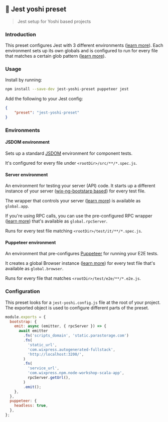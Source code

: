 ## 🤹 Jest yoshi preset

> Jest setup for Yoshi based projects

### Introduction

This preset configures Jest with 3 different environments ([learn more](https://jestjs.io/docs/en/configuration#testenvironment-string)). Each environment sets up its own globals and is configured to run for every file that matches a certain glob pattern ([learn more](https://github.com/isaacs/node-glob)).

### Usage

Install by running:

```bash
npm install --save-dev jest-yoshi-preset puppeteer jest
```

Add the following to your Jest config:

```json
{
    "preset": "jest-yoshi-preset"
}
```

### Environments

#### JSDOM environment

Sets up a standard [JSDOM](https://github.com/jsdom/jsdom) environment for component tests.

It's configured for every file under `<rootDir>/src/**/*.spec.js`.

#### Server environment

An environment for testing your server (API) code. It starts up a different instance of your server ([wix-ng-bootstarp based](https://github.com/wix-platform/wix-node-platform)) for every test file.

The wrapper that controls your server ([learn more](https://github.com/wix-platform/wix-node-platform/tree/master/bootstrap/wix-bootstrap-testkit)) is available as `global.app`.

If you're using RPC calls, you can use the pre-configured RPC wrapper ([learn more](https://github.com/wix-platform/wix-node-platform/tree/master/rpc/wix-json-rpc-client)) that's available as `global.rpcServer`.

Runs for every test file matching `<rootDir>/test/it/**/*.spec.js`.

#### Puppeteer environment

An environment that pre-configures [Puppeteer](https://github.com/GoogleChrome/puppeteer) for running your E2E tests.

It creates a global Browser instance ([learn more](https://github.com/GoogleChrome/puppeteer/blob/v1.5.0/docs/api.md#class-browser)) for every test file that's available as `global.browser`.

Runs for every file that matches `<rootDir>/test/e2e/**/*.e2e.js`.

### Configuration

This preset looks for a `jest-yoshi.config.js` file at the root of your project. The exported object is used to configure different parts of the preset.

```js
module.exports = {
  bootstrap: {
    emit: async (emitter, { rpcServer }) => {
      await emitter
        .fn('scripts_domain', 'static.parastorage.com')
        .fn(
          'static_url',
          'com.wixpress.autogenerated-fullstack',
          'http://localhost:3200/',
        )
        .fn(
          'service_url',
          'com.wixpress.npm.node-workshop-scala-app',
          rpcServer.getUrl(),
        )
        .emit();
    },
  },
  puppeteer: {
    headless: true,
  },
};
```
